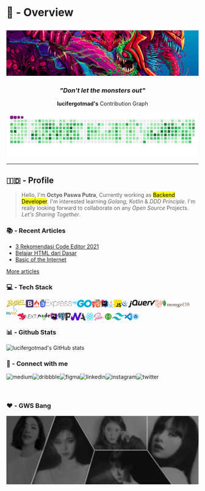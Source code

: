 # 👑 - Overview

![Great Monster](https://github.com/lucifergotmad/lucifergotmad/blob/main/src/images/README.png)
---
<div align="center">
  
### _"Don't let the monsters out"_

**lucifergotmad's** Contribution Graph

![My Contribution Graph](https://github.com/lucifergotmad/lucifergotmad/blob/output/github-contribution-grid-snake.gif)

</div>
 
 ---
 
 
## 🇮🇩 - Profile

> Hello, I'm **Octyo Paswa Putra**, Currently working as <mark>Backend Developer</mark>. I'm interested learning *Golang*, *Kotlin* & *DDD Principle*. I'm really looking forward to collaborate on any *Open Source* Projects. *Let's Sharing Together*.

### 📚 - Recent Articles

<!-- BLOG-POST-LIST:START -->
- [3 Rekomendasi Code Editor 2021](https://lucifergotmad.medium.com/3-rekomendasi-code-editor-2021-ec881228c26a?source=rss-968267977812------2)
- [Belajar HTML dari Dasar](https://lucifergotmad.medium.com/belajar-html-dari-dasar-44494776a410?source=rss-968267977812------2)
- [Basic of the Internet](https://lucifergotmad.medium.com/basic-of-the-internet-a944b2cbf31b?source=rss-968267977812------2)
<!-- BLOG-POST-LIST:END -->
[More articles](https://lucifergotmad.medium.com)


### 💻 - Tech Stack

<div align="center">

<img align="left" height="20" src="https://github.com/lucifergotmad/lucifergotmad/blob/main/src/icons/logos_babel.png">

<img align="left" height="20" src="https://github.com/lucifergotmad/lucifergotmad/blob/main/src/icons/logos_bootstrap.png">

<img align="left" height="20" src="https://github.com/lucifergotmad/lucifergotmad/blob/main/src/icons/logos_codeigniter.png">

<img align="left" height="20" src="https://github.com/lucifergotmad/lucifergotmad/blob/main/src/icons/logos_css-3.png">

<img align="left" height="20" src="https://github.com/lucifergotmad/lucifergotmad/blob/main/src/icons/logos_express.png">

<img align="left" height="20" src="https://github.com/lucifergotmad/lucifergotmad/blob/main/src/icons/logos_go.png">

<img align="left" height="20" src="https://github.com/lucifergotmad/lucifergotmad/blob/main/src/icons/logos_gulp.png">

<img align="left" height="20" src="https://github.com/lucifergotmad/lucifergotmad/blob/main/src/icons/logos_html-5.png">

<img align="left" height="20" src="https://github.com/lucifergotmad/lucifergotmad/blob/main/src/icons/logos_intellij-idea.png">

<img align="left" height="20" src="https://github.com/lucifergotmad/lucifergotmad/blob/main/src/icons/logos_java.png">

<img align="left" height="20" src="https://github.com/lucifergotmad/lucifergotmad/blob/main/src/icons/logos_javascript.png">

<img align="left" height="20" src="https://github.com/lucifergotmad/lucifergotmad/blob/main/src/icons/logos_jquery.png">

<img align="left" height="20" src="https://github.com/lucifergotmad/lucifergotmad/blob/main/src/icons/logos_laravel.png">

<img align="left" height="20" src="https://github.com/lucifergotmad/lucifergotmad/blob/main/src/icons/logos_mongodb.png">

<img align="left" height="20" src="https://github.com/lucifergotmad/lucifergotmad/blob/main/src/icons/logos_mysql.png">
  
<br>  

<br>

<img align="left" height="20" src="https://github.com/lucifergotmad/lucifergotmad/blob/main/src/icons/logos_nestjs.png">

<img align="left" height="20" src="https://github.com/lucifergotmad/lucifergotmad/blob/main/src/icons/logos_nextjs.png">

<img align="left" height="20" src="https://github.com/lucifergotmad/lucifergotmad/blob/main/src/icons/logos_nodejs.png">

<img align="left" height="20" src="https://github.com/lucifergotmad/lucifergotmad/blob/main/src/icons/logos_phpstorm.png">

<img align="left" height="20" src="https://github.com/lucifergotmad/lucifergotmad/blob/main/src/icons/logos_postgresql.png">

<img align="left" height="20" src="https://github.com/lucifergotmad/lucifergotmad/blob/main/src/icons/logos_pwa.png">

<img align="left" height="20" src="https://github.com/lucifergotmad/lucifergotmad/blob/main/src/icons/logos_react.png">

<img align="left" height="20" src="https://github.com/lucifergotmad/lucifergotmad/blob/main/src/icons/logos_sass.png">

<img align="left" height="20" src="https://github.com/lucifergotmad/lucifergotmad/blob/main/src/icons/logos_swagger.png">

<img align="left" height="20" src="https://github.com/lucifergotmad/lucifergotmad/blob/main/src/icons/logos_tailwindcss-icon.png">

<img align="left" height="20" src="https://github.com/lucifergotmad/lucifergotmad/blob/main/src/icons/logos_visual-studio-code.png">

<img align="left" height="20" src="https://github.com/lucifergotmad/lucifergotmad/blob/main/src/icons/logos_webpack.png">
  
</div>

<br>


### 📊 - Github Stats

![lucifergotmad's GitHub stats](https://github-readme-stats.vercel.app/api?username=lucifergotmad&count_private=true&show_icons=true)

### 🤝 - Connect with me

<div align="center">

[<img align="left" alt="medium" src="https://img.shields.io/badge/medium-%2312100E.svg?&style=for-the-badge&logo=medium&logoColor=white" />](https://lucifergotmad.medium.com)

[<img align="left" alt="dribbble" src="https://img.shields.io/badge/Dribbble-EA4C89?style=for-the-badge&logo=dribbble&logoColor=white" />](https://dribbble.com/lucifergotmad)

[<img align="left" alt="figma" src="https://img.shields.io/badge/Figma-F24E1E?style=for-the-badge&logo=figma&logoColor=white" />](https://www.figma.com/@lucifergotmad)

[<img align="left" alt="linkedin" src="https://img.shields.io/badge/LinkedIn-0077B5?style=for-the-badge&logo=linkedin&logoColor=white" />](https://www.linkedin.com/in/octyo-paswa-putra-9a64351b6/)

[<img align="left" alt="instagram" src="https://img.shields.io/badge/Instagram-E4405F?style=for-the-badge&logo=instagram&logoColor=white" />](https://www.instagram.com/lucifergotmad/)

[<img align="left" alt="twitter" src="https://img.shields.io/badge/Twitter-1DA1F2?style=for-the-badge&logo=twitter&logoColor=white" />](https://twitter.com/lucifergotmad)
  
</div>

<br>
<br>
<br>

### ❤️ - GWS Bang

![My Ayangg](https://github.com/lucifergotmad/lucifergotmad/blob/main/src/images/adsdfad.png)



